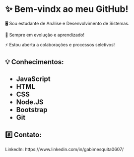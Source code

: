 <h1>✨ Bem-vindx ao meu GitHub!</h1> 


<p>🖥️ Sou estudante de Análise e Desenvolvimento de Sistemas.</p>

<p>🌱 Sempre em evolução e aprendizado!</p>

<p>⚡ Estou aberta a colaborações e processos seletivos!</p>


<h2>💡 Conhecimentos:<h2>
  <p><ul>
    <li>JavaScript
    <li>HTML
    <li>CSS
    <li>Node.JS
    <li>Bootstrap
    <li>Git</li></ul></p>


<h2>#️⃣ Contato:</h2>
 <p>LinkedIn: https://www.linkedin.com/in/gabimesquita0607/</p>
  
